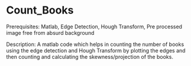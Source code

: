 # Count_Books
Prerequisites: Matlab, Edge Detection, Hough Transform, Pre processed image free from absurd background

Description: A matlab code which helps in counting the number of books using the edge detection and Hough Transform by plotting the edges and then counting and calculating the skewness/projection of the books. 
